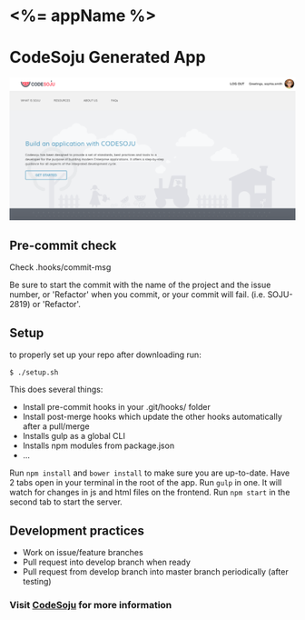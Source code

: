 # <%= appName %>

# CodeSoju Generated App

<img src="client/app/assets/images/readMe.png"></img>

## Pre-commit check
Check .hooks/commit-msg

Be sure to start the commit with the name of the project and the issue number, or 'Refactor' when you commit,
or your commit will fail. (i.e. SOJU-2819) or 'Refactor'.

## Setup
to properly set up your repo after downloading run:
```
$ ./setup.sh
```
This does several things:
- Install pre-commit hooks in your .git/hooks/ folder
- Install post-merge hooks which update the other hooks automatically after a pull/merge
- Installs gulp as a global CLI
- Installs npm modules from package.json
- ...

Run `npm install` and `bower install` to make sure you are up-to-date.
Have 2 tabs open in your terminal in the root of the app. Run `gulp` in one. It will watch for changes in js and html files on the frontend. Run `npm start` in the second tab to start the server.

## Development practices
- Work on issue/feature branches
- Pull request into develop branch when ready
- Pull request from develop branch into master branch periodically (after testing)

### Visit **[CodeSoju](http://codesoju.io)** for more information
